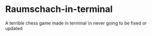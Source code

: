 # Raumschach-in-terminal
A terrible chess game made in terminal \n
never going to be fixed or updated
